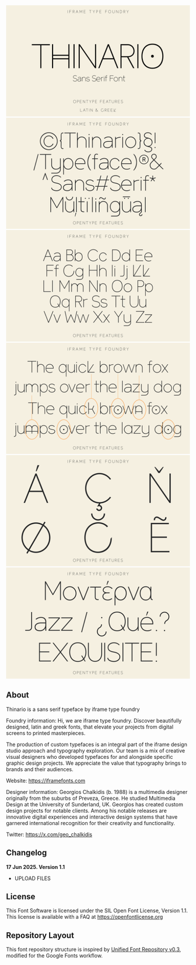 
![Sample Image](documentation/THINARIO-01.png)
![Sample Image](documentation/THINARIO-02.png)
![Sample Image](documentation/THINARIO-03.png)
![Sample Image](documentation/THINARIO-04.png)
![Sample Image](documentation/THINARIO-05.png)
![Sample Image](documentation/THINARIO-06.png)


## About

Thinario is a sans serif typeface by iframe type foundry

Foundry information:
Hi, we are iframe type foundry.
Discover beautifully designed, latin and greek fonts, that elevate your projects from digital screens to printed masterpieces.

The production of custom typefaces is an integral part of the iframe design studio approach and typography exploration. Our team is a mix of creative visual designers who developed typefaces for and alongside specific graphic design projects. We appreciate the value that typography brings to brands and their audiences.

Website: https://iframefonts.com

Designer information:
Georgios Chalkidis (b. 1988) is a multimedia designer originally from the suburbs of Preveza, Greece. He studied Multimedia Design at the University of Sunderland, UK. Georgios has created custom design projects for notable clients. Among his notable releases are innovative digital experiences and interactive design systems that have garnered international recognition for their creativity and functionality.

Twitter: https://x.com/geo_chalkidis

## Changelog

**17 Jun 2025. Version 1.1**
- UPLOAD FILES

## License

This Font Software is licensed under the SIL Open Font License, Version 1.1.
This license is available with a FAQ at https://openfontlicense.org

## Repository Layout

This font repository structure is inspired by [Unified Font Repository v0.3](https://github.com/unified-font-repository/Unified-Font-Repository), modified for the Google Fonts workflow.
